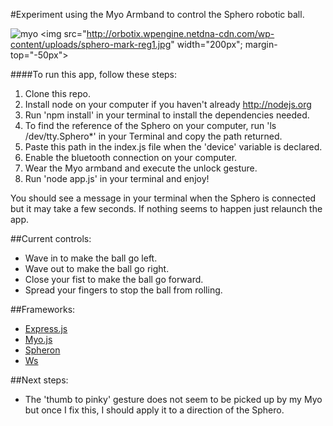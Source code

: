 #Experiment using the Myo Armband to control the Sphero robotic ball.

![myo](http://www.hobbr.com/wp-content/uploads/2014/02/Myo-gesture-control-armband-1-300x282.jpg)
<img src="http://orbotix.wpengine.netdna-cdn.com/wp-content/uploads/sphero-mark-reg1.jpg" width="200px"; margin-top="-50px">

####To run this app, follow these steps:

1. Clone this repo.
2. Install node on your computer if you haven't already http://nodejs.org
3. Run 'npm install' in your terminal to install the dependencies needed.
4. To find the reference of the Sphero on your computer, run 'ls /dev/tty.Sphero*' in your Terminal and copy the path returned.
5. Paste this path in the index.js file when the 'device' variable is declared.
6. Enable the bluetooth connection on your computer.
7. Wear the Myo armband and execute the unlock gesture.
7. Run 'node app.js' in your terminal and enjoy!

You should see a message in your terminal when the Sphero is connected but it may take a few seconds. If nothing seems to happen just relaunch the app.

##Current controls:

* Wave in to make the ball go left.
* Wave out to make the ball go right.
* Close your fist to make the ball go forward.
* Spread your fingers to stop the ball from rolling.


##Frameworks:

* [Express.js](http://expressjs.com/)
* [Myo.js](https://github.com/stolksdorf/myo.js)
* [Spheron](https://github.com/alchemycs/spheron)
* [Ws](http://einaros.github.io/ws/)


##Next steps:

* The 'thumb to pinky' gesture does not seem to be picked up by my Myo but once I fix this, I should apply it to a direction of the Sphero.


